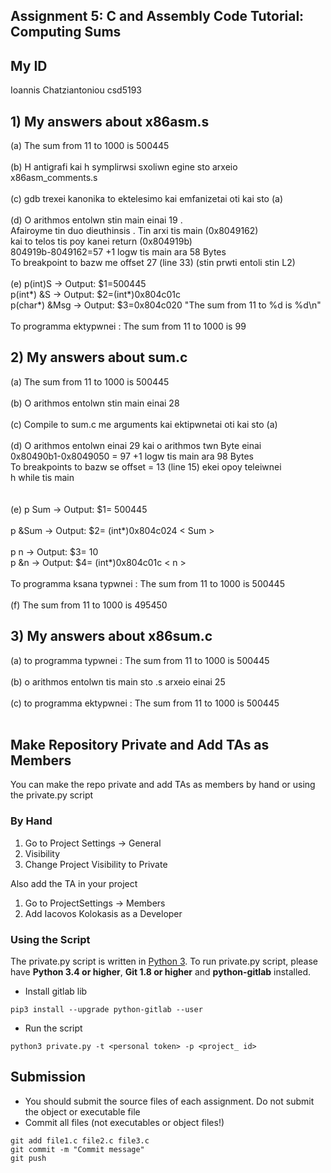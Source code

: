 ## Assignment 5: C and Assembly Code Tutorial: Computing Sums

## My ID
Ioannis Chatziantoniou csd5193

## 1) My answers about x86asm.s
(a) The sum from 11 to 1000 is 500445 						<br />
										<br />
(b) H antigrafi kai h symplirwsi sxoliwn egine sto arxeio x86asm_comments.s	<br />
										<br />
(c) gdb trexei kanonika to ektelesimo kai emfanizetai oti kai sto (a) 		<br />
										<br />
(d) O arithmos entolwn stin main einai 19 . 					<br />
   Afairoyme tin duo dieuthinsis . Tin arxi tis main (0x8049162) 		<br />
   kai to telos tis poy kanei return (0x804919b)				<br />
	804919b-8049162=57  +1 logw tis main ara 58 Bytes			<br />
   To breakpoint to bazw me offset 27 (line 33) (stin prwti entoli stin L2) 	<br />
										<br />
(e) p(int)S       -> Output: $1=500445 						<br />
    p(int*) &S    -> Output: $2=(int*)0x804c01c 				<br />
    p(char*) &Msg -> Output: $3=0x804c020 "The sum from 11 to %d is %d\n"	<br />
										<br />
    To programma ektypwnei : The sum from 11 to 1000 is 99			<br />

## 2) My answers about sum.c
(a) The sum from 11 to 1000 is 500445						<br />
										<br />
(b) O arithmos entolwn stin main einai 28					<br />
										<br />
(c) Compile to sum.c me arguments kai ektipwnetai oti kai sto (a)		<br />
										<br />
(d) O arithmos entolwn einai 29 kai o arithmos twn Byte einai			<br />
    0x80490b1-0x8049050 = 97 +1 logw tis main ara 98 Bytes			<br />
    To breakpoints to bazw se offset = 13 (line 15) ekei opoy teleiwnei		<br />
    h while tis main								<br />
										<br />	
(e) p Sum  -> Output: $1= 500445						<br />	
    p &Sum -> Output: $2= (int*)0x804c024 < Sum >				<br />	
    p n    -> Output: $3= 10							<br />
    p &n   -> Output: $4= (int*)0x804c01c < n >					<br />
										<br />
    To programma ksana typwnei : The sum from 11 to 1000 is 500445		<br />
										<br />
(f) The sum from 11 to 1000 is 495450						<br />
					
## 3) My answers about x86sum.c
(a) to programma typwnei : The sum from 11 to 1000 is 500445			<br />
										<br />
(b) o arithmos entolwn tis main sto .s arxeio einai 25				<br />
										<br />
(c) to programma ektypwnei : The sum from 11 to 1000 is 500445			<br />
										<br />

## Make Repository Private and Add TAs as Members
You can make the repo private and add TAs as members by hand or using
the private.py script

### By Hand
1. Go to Project Settings -> General
2. Visibility
3. Change Project Visibility to Private

Also add the TA in your project
1. Go to ProjectSettings -> Members
2. Add Iacovos Kolokasis as a Developer

### Using the Script

The private.py script is written in [Python 3](https://www.python.org/). 
To run private.py script, please have 
**Python 3.4 or higher**, **Git 1.8 or higher** and **python-gitlab** installed.

* Install gitlab lib
```
pip3 install --upgrade python-gitlab --user
```

* Run the script
```
python3 private.py -t <personal token> -p <project_ id>
```
## Submission
* You should submit the source files of each assignment. Do not submit the object or executable file
* Commit all files (not executables or object files!)

```
git add file1.c file2.c file3.c
git commit -m "Commit message"
git push
```
